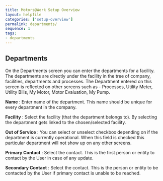 ```yaml
---
title: Motors@Work Setup Overview
layout: helpfile
categories: ['setup-overview']
permalink: departments/
sequence: 1
tags:
- departments
---
```


## **Departments**

On the Departments screen you can enter the departments for a facility. The departments are directly under the facility in the tree of company, facilities, departments and processes. The Department entered on this screen is reflected on other screens such as - Processes, Utility Meter, Utility Bills, My Motor, Motor Evaluation, My Pump.

**Name** : Enter name of the department. This name should be unique for every department in the company.

**Facility** : Select the facility (that the department belongs to). By selecting the department gets linked to the chosen/selected facility. 

**Out of Service** :  You can select or unselect checkbox depending on if the department is currently operational. When this field is checked this particular department will not show up on any other screens.

**Primary Contact** :  Select the contact. This is the first person or entity to contact by the User in case of any update.

**Secondary Contact** : Select the contact. This is the person or entity to be contacted by the User if primary contact is unable to be reached.
